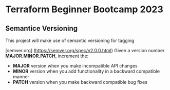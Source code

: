 # Terraform Beginner Bootcamp 2023

## Semantice Versioning

This project will make use of semantic versioning for tagging

[semver.org] (https://semver.org/spec/v2.0.0.html)
Given a version number **MAJOR.MINOR.PATCH**, increment the:

- **MAJOR** version when you make incompatible API changes
- **MINOR** version when you add functionality in a backward compatible manner
- **PATCH** version when you make backward compatible bug fixes